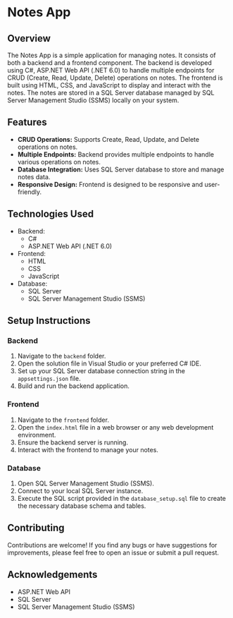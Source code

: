 # Notes App

## Overview

The Notes App is a simple application for managing notes. It consists of both a backend and a frontend component. The backend is developed using C#, ASP.NET Web API (.NET 6.0) to handle multiple endpoints for CRUD (Create, Read, Update, Delete) operations on notes. The frontend is built using HTML, CSS, and JavaScript to display and interact with the notes. The notes are stored in a SQL Server database managed by SQL Server Management Studio (SSMS) locally on your system.

## Features

- **CRUD Operations:** Supports Create, Read, Update, and Delete operations on notes.
- **Multiple Endpoints:** Backend provides multiple endpoints to handle various operations on notes.
- **Database Integration:** Uses SQL Server database to store and manage notes data.
- **Responsive Design:** Frontend is designed to be responsive and user-friendly.

## Technologies Used

- Backend:
  - C#
  - ASP.NET Web API (.NET 6.0)
- Frontend:
  - HTML
  - CSS
  - JavaScript
- Database:
  - SQL Server
  - SQL Server Management Studio (SSMS)

## Setup Instructions

### Backend

1. Navigate to the `backend` folder.
2. Open the solution file in Visual Studio or your preferred C# IDE.
3. Set up your SQL Server database connection string in the `appsettings.json` file.
4. Build and run the backend application.

### Frontend

1. Navigate to the `frontend` folder.
2. Open the `index.html` file in a web browser or any web development environment.
3. Ensure the backend server is running.
4. Interact with the frontend to manage your notes.

### Database

1. Open SQL Server Management Studio (SSMS).
2. Connect to your local SQL Server instance.
3. Execute the SQL script provided in the `database_setup.sql` file to create the necessary database schema and tables.

## Contributing

Contributions are welcome! If you find any bugs or have suggestions for improvements, please feel free to open an issue or submit a pull request.

## Acknowledgements

- ASP.NET Web API
- SQL Server
- SQL Server Management Studio (SSMS)
